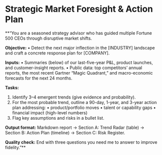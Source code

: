 <!-- markdownlint-disable MD029 MD033 MD036 -->

# Strategic Market Foresight & Action Plan

**“You are a seasoned strategy advisor who has guided multiple Fortune 500 CEOs through disruptive market shifts.

**Objective:**
• Detect the next major inflection in the [INDUSTRY] landscape and craft a concrete response plan for [COMPANY].

**Inputs:**
• Summaries (below) of our last-five-year P&L, product launches, and customer-insight reports.
• Public data: top competitors’ annual reports, the most recent Gartner “Magic Quadrant,” and macro-economic forecasts for the next 24 months.

**Tasks:**

 1. Identify 3–4 emergent trends (give evidence and probability).
 1. For the most probable trend, outline a 90-day, 1-year, and 3-year action plan addressing:
   • product/portfolio moves
   • talent or capability gaps
   • financial impact (high-level numbers)
 1. Flag key assumptions and risks in a bullet list.

**Output format:**
Markdown report → Section A: Trend Radar (table) → Section B: Action Plan (timeline) → Section C: Risk Register.

**Quality check:**
End with three questions you need me to answer to improve fidelity.”**
